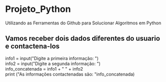 # Projeto_Python
 Utilizando as Ferramentas do Github para Solucionar Algoritmos em Python
## Vamos receber dois dados diferentes do usuario e contactena-los #
info1 = input("Digite a primeira informação: ")
<br>
info2 = input("Digite a segunda informação: ")
<br>
info_concatenada = info1 + " " + info2
<br>
print ("As informações contactenadas são: "info_concatenada)
